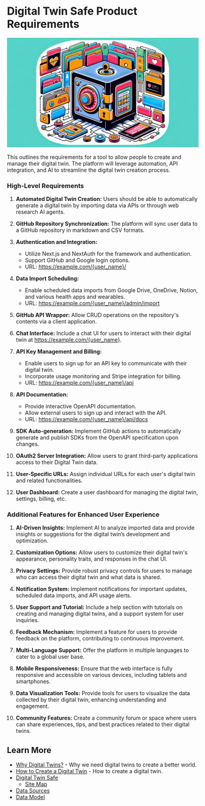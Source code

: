 # Digital Twin Safe Product Requirements

![digital-twin-safe-no-text.png](../../images/digital-twin-safe-no-text.png)

This outlines the requirements for a tool to allow people to create and manage their digital twin. The platform will leverage automation, API integration, and AI to streamline the digital twin creation process.

### High-Level Requirements
1. **Automated Digital Twin Creation:** Users should be able to automatically generate a digital twin by importing data via APIs or through web research AI agents.

2. **GitHub Repository Synchronization:** The platform will sync user data to a GitHub repository in markdown and CSV formats.

3. **Authentication and Integration:**
   - Utilize Next.js and NextAuth for the framework and authentication.
   - Support GitHub and Google login options.
   - URL: https://example.com/{user_name}/

4. **Data Import Scheduling:**
   - Enable scheduled data imports from Google Drive, OneDrive, Notion, and various health apps and wearables.
   - URL: https://example.com/{user_name}/admin/import

5. **GitHub API Wrapper:** Allow CRUD operations on the repository's contents via a client application.

6. **Chat Interface:** Include a chat UI for users to interact with their digital twin at https://example.com/{user_name}.

7. **API Key Management and Billing:**
   - Enable users to sign up for an API key to communicate with their digital twin.
   - Incorporate usage monitoring and Stripe integration for billing.
   - URL: https://example.com/{user_name}/api

8. **API Documentation:**
   - Provide interactive OpenAPI documentation.
   - Allow external users to sign up and interact with the API.
   - URL: https://example.com/{user_name}/api/docs

9. **SDK Auto-generation:** Implement GitHub actions to automatically generate and publish SDKs from the OpenAPI specification upon changes.

10. **OAuth2 Server Integration:** Allow users to grant third-party applications access to their Digital Twin data.

11. **User-Specific URLs:** Assign individual URLs for each user's digital twin and related functionalities.

12. **User Dashboard:** Create a user dashboard for managing the digital twin, settings, billing, etc.

### Additional Features for Enhanced User Experience
1. **AI-Driven Insights:** Implement AI to analyze imported data and provide insights or suggestions for the digital twin’s development and optimization.

2. **Customization Options:** Allow users to customize their digital twin's appearance, personality traits, and responses in the chat UI.

3. **Privacy Settings:** Provide robust privacy controls for users to manage who can access their digital twin and what data is shared.

4. **Notification System:** Implement notifications for important updates, scheduled data imports, and API usage alerts.

5. **User Support and Tutorial:** Include a help section with tutorials on creating and managing digital twins, and a support system for user inquiries.

6. **Feedback Mechanism:** Implement a feature for users to provide feedback on the platform, contributing to continuous improvement.

7. **Multi-Language Support:** Offer the platform in multiple languages to cater to a global user base.

8. **Mobile Responsiveness:** Ensure that the web interface is fully responsive and accessible on various devices, including tablets and smartphones.

9. **Data Visualization Tools:** Provide tools for users to visualize the data collected by their digital twin, enhancing understanding and engagement.

10. **Community Features:** Create a community forum or space where users can share experiences, tips, and best practices related to their digital twins.

## Learn More
- [Why Digital Twins?](why-digital-twins.md) - Why we need digital twins to create a better world.
- [How to Create a Digital Twin](how-to-build-a-digital-twin.md) - How to create a digital twin.
- [Digital Twin Safe](digital-twin-safe.md)
  - [Site Map](dts-site-map.md)
- [Data Sources](digital-twin-data-sources.md)
- [Data Model](digital-twin-data-model.md)
